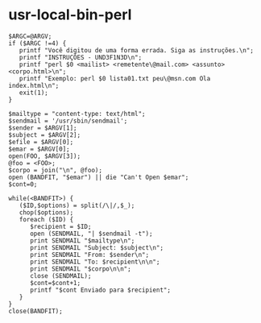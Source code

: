 # usr-local-bin-perl
    
    $ARGC=@ARGV;
    if ($ARGC !=4) {
       printf "Você digitou de uma forma errada. Siga as instruções.\n";
       printf "INSTRUÇÕES - UND3F1N3D\n";
       printf "perl $0 <mailist> <remetente\@mail.com> <assunto> <corpo.html>\n";
       printf "Exemplo: perl $0 lista01.txt peu\@msn.com Ola index.html\n";
       exit(1);
    }
     
    $mailtype = "content-type: text/html";
    $sendmail = '/usr/sbin/sendmail';
    $sender = $ARGV[1];
    $subject = $ARGV[2];
    $efile = $ARGV[0];
    $emar = $ARGV[0];
    open(FOO, $ARGV[3]);
    @foo = <FOO>;
    $corpo = join("\n", @foo);
    open (BANDFIT, "$emar") || die "Can't Open $emar";
    $cont=0;
     
    while(<BANDFIT>) {
       ($ID,$options) = split(/\|/,$_);
       chop($options);
       foreach ($ID) {
          $recipient = $ID;
          open (SENDMAIL, "| $sendmail -t");
          print SENDMAIL "$mailtype\n";
          print SENDMAIL "Subject: $subject\n";
          print SENDMAIL "From: $sender\n";
          print SENDMAIL "To: $recipient\n\n";
          print SENDMAIL "$corpo\n\n";
          close (SENDMAIL);
          $cont=$cont+1;
          printf "$cont Enviado para $recipient";
       }
    }
    close(BANDFIT);
